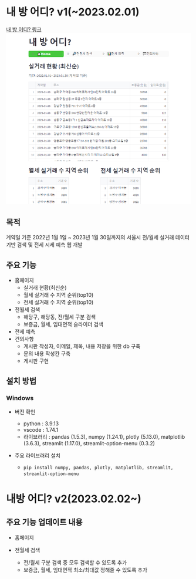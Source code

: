 # 내 방 어디? v1(~2023.02.01)
[내 방 어디? 링크](https://seungkyu37-project2-app-3b4qng.streamlit.app/)
![screensh](img/홈페이지.png)

## 목적
계약일 기준 2022년 1월 1일 ~ 2023년 1월 30일까지의 서울시 전/월세 실거래 데이터 기반 검색 및 전세 시세 예측 웹 개발

## 주요 기능
- 홈페이지
    - 실거래 현황(최신순)
    - 월세 실거래 수 지역 순위(top10)
    - 전세 실거래 수 지역 순위(top10)
- 전월세 검색
    - 해당구, 해당동, 전/월세 구분 검색
    - 보증금, 월세, 임대면적 슬라이더 검색
- 전세 예측
- 건의사항
    - 게시판 작성자, 이메일, 제목, 내용 저장을 위한 db 구축
    - 문의 내용 작성칸 구축
    - 게시판 구현

## 설치 방법
### Windows
+ 버전 확인 
    - python : 3.9.13
    - vscode : 1.74.1
    - 라이브러리 :  pandas (1.5.3), numpy (1.24.1), plotly (5.13.0), matplotlib (3.6.3), streamlit (1.17.0), streamlit-option-menu (0.3.2)

+ 주요 라이브러리 설치
    - `pip install numpy, pandas, plotly, matplotlib, streamlit, streamlit-option-menu`

# 내방 어디? v2(2023.02.02~)

## 주요 기능 업데이트 내용
- 홈페이지
    
- 전월세 검색
    - 전/월세 구분 검색 중 모두 검색할 수 있도록 추가
    - 보증금, 월세, 임대면적 최소/최대값 정해줄 수 있도록 추가